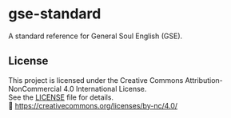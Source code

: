 # gse-standard
A standard reference for General Soul English (GSE).

## License

This project is licensed under the Creative Commons Attribution-NonCommercial 4.0 International License.  
See the [LICENSE](LICENSE) file for details.  
🔗 https://creativecommons.org/licenses/by-nc/4.0/
